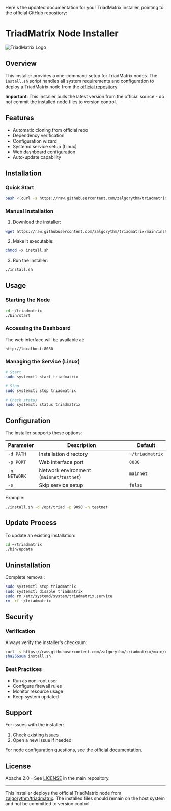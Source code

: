 Here's the updated documentation for your TriadMatrix installer, pointing to the official GitHub repository:

# TriadMatrix Node Installer

![TriadMatrix Logo](https://raw.githubusercontent.com/zalgorythm/triadmatrix/main/assets/logo.png)

## Overview

This installer provides a one-command setup for TriadMatrix nodes. The `install.sh` script handles all system requirements and configuration to deploy a TriadMatrix node from the [official repository](https://github.com/zalgorythm/triadmatrix).

**Important**: This installer pulls the latest version from the official source - do not commit the installed node files to version control.

## Features

- Automatic cloning from official repo
- Dependency verification
- Configuration wizard
- Systemd service setup (Linux)
- Web dashboard configuration
- Auto-update capability

## Installation

### Quick Start
```bash
bash <(curl -s https://raw.githubusercontent.com/zalgorythm/triadmatrix/main/install.sh)
```

### Manual Installation
1. Download the installer:
```bash
wget https://raw.githubusercontent.com/zalgorythm/triadmatrix/main/install.sh
```

2. Make it executable:
```bash
chmod +x install.sh
```

3. Run the installer:
```bash
./install.sh
```

## Usage

### Starting the Node
```bash
cd ~/triadmatrix
./bin/start
```

### Accessing the Dashboard
The web interface will be available at:
```
http://localhost:8080
```

### Managing the Service (Linux)
```bash
# Start
sudo systemctl start triadmatrix

# Stop 
sudo systemctl stop triadmatrix

# Check status
sudo systemctl status triadmatrix
```

## Configuration

The installer supports these options:

| Parameter | Description | Default |
|-----------|-------------|---------|
| `-d PATH` | Installation directory | `~/triadmatrix` |
| `-p PORT` | Web interface port | `8080` |
| `-n NETWORK` | Network environment (`mainnet`/`testnet`) | `mainnet` |
| `-s` | Skip service setup | `false` |

Example:
```bash
./install.sh -d /opt/triad -p 9090 -n testnet
```

## Update Process

To update an existing installation:
```bash
cd ~/triadmatrix
./bin/update
```

## Uninstallation

Complete removal:
```bash
sudo systemctl stop triadmatrix
sudo systemctl disable triadmatrix
sudo rm /etc/systemd/system/triadmatrix.service
rm -rf ~/triadmatrix
```

## Security

### Verification
Always verify the installer's checksum:
```bash
curl -s https://raw.githubusercontent.com/zalgorythm/triadmatrix/main/checksums.txt
sha256sum install.sh
```

### Best Practices
- Run as non-root user
- Configure firewall rules
- Monitor resource usage
- Keep system updated

## Support

For issues with the installer:
1. Check [existing issues](https://github.com/zalgorythm/triadmatrix/issues)
2. Open a new issue if needed

For node configuration questions, see the [official documentation](https://github.com/zalgorythm/triadmatrix/wiki).

## License
Apache 2.0 - See [LICENSE](https://github.com/zalgorythm/triadmatrix/blob/main/LICENSE) in the main repository.

---

This installer deploys the official TriadMatrix node from [zalgorythm/triadmatrix](https://github.com/zalgorythm/triadmatrix). The installed files should remain on the host system and not be committed to version control.
